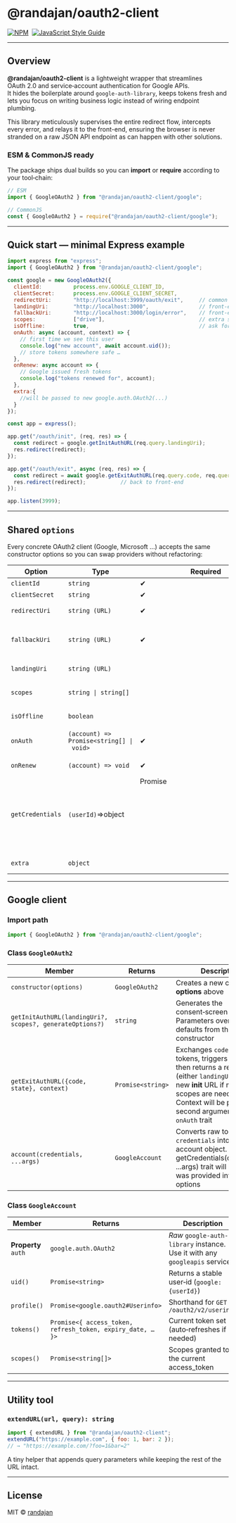 # @randajan/oauth2-client

[![NPM](https://img.shields.io/npm/v/@randajan/oauth2-client.svg)](https://www.npmjs.com/package/@randajan/oauth2-client) 
[![JavaScript Style Guide](https://img.shields.io/badge/code_style-standard-brightgreen.svg)](https://standardjs.com)

---

## Overview

**@randajan/oauth2-client** is a lightweight wrapper that streamlines OAuth 2.0 and service‑account authentication for Google APIs.  
It hides the boilerplate around `google-auth-library`, keeps tokens fresh and lets you focus on writing business logic instead of wiring endpoint plumbing.

This library meticulously supervises the entire redirect flow, intercepts every error, and relays it to the front-end, ensuring the browser is never stranded on a raw JSON API endpoint as can happen with other solutions.

### ESM **&** CommonJS ready

The package ships dual builds so you can **import** or **require** according to your tool‑chain:

```js
// ESM
import { GoogleOAuth2 } from "@randajan/oauth2-client/google";

// CommonJS
const { GoogleOAuth2 } = require("@randajan/oauth2-client/google");
```

---

## Quick start — minimal Express example

```js
import express from "express";
import { GoogleOAuth2 } from "@randajan/oauth2-client/google";

const google = new GoogleOAuth2({
  clientId:          process.env.GOOGLE_CLIENT_ID,
  clientSecret:      process.env.GOOGLE_CLIENT_SECRET,
  redirectUri:       "http://localhost:3999/oauth/exit",     // common backend route
  landingUri:        "http://localhost:3000",                // front‑end OK screen (default)
  fallbackUri:       "http://localhost:3000/login/error",    // front‑end error screen
  scopes:            ["drive"],                              // extra scopes
  isOffline:         true,                                   // ask for refresh_token
  onAuth: async (account, context) => {
    // first time we see this user
    console.log("new account", await account.uid());
    // store tokens somewhere safe …
  },
  onRenew: async account => {
    // Google issued fresh tokens
    console.log("tokens renewed for", account);
  },
  extra:{
    //will be passed to new google.auth.OAuth2(...)
  }
});

const app = express();

app.get("/oauth/init", (req, res) => {
  const redirect = google.getInitAuthURL(req.query.landingUri);
  res.redirect(redirect);
});

app.get("/oauth/exit", async (req, res) => {
  const redirect = await google.getExitAuthURL(req.query.code, req.query.state);
  res.redirect(redirect);           // back to front‑end
});

app.listen(3999);
```

---

## Shared `options`

Every concrete OAuth2 client (Google, Microsoft …​) accepts the same constructor options so you can swap providers without refactoring:

| Option | Type | Required | Description |
|--------|------|----------|-------------|
| `clientId` | `string` | ✔︎ | OAuth client ID issued by the provider |
| `clientSecret` | `string` | ✔︎ | OAuth client secret |
| `redirectUri` | `string (URL)` | ✔︎ | Back‑end endpoint that receives `code` from the provider |
| `fallbackUri` | `string (URL)` | ✔︎ | Where to send the user when *anything* goes wrong. Error errorCode & errorMessage are appended as query params |
| `landingUri` | `string (URL)` |   | Default front‑end page after successful login (may be overridden per request) |
| `scopes` | `string \| string[]` |   | Extra scopes. Google is always invoked with `openid userinfo.profile userinfo.email` |
| `isOffline` | `boolean` |   | When `true` requests `access_type=offline` so a `refresh_token` is issued |
| `onAuth` | `(account) => Promise<string[] \| void>` | ✔︎ | Called once after new account is created. Return uri (string) for custom redirect |
| `onRenew` | `(account) => void` | ✔︎ | Called whenever the access‑token is automatically refreshed |
| `getCredentials` | `(userId)`=>object | Promise<object> | | Called inside oauth.account(...), all arguments will be passed. If this trait returns Promise oauth.account(...) will also return Promise.
| `extra` | `object` |   | Arbitrary options forwarded to the underlying SDK |

---

## Google client

### Import path

```js
import { GoogleOAuth2 } from "@randajan/oauth2-client/google";
```

### Class **`GoogleOAuth2`**

| Member | Returns | Description |
|--------|---------|-------------|
| `constructor(options)` | `GoogleOAuth2` | Creates a new client. See **options** above |
| `getInitAuthURL(landingUri?, scopes?, generateOptions?)` | `string` | Generates the consent‑screen URL. Parameters override the defaults from the constructor |
| `getExitAuthURL({code, state}, context)` | `Promise<string>` | Exchanges `code` for tokens, triggers `onAuth`, then returns a redirect URL (either `landingUri` or a new **init** URL if more scopes are needed). Context will be passed as second argument to `onAuth` trait |
| `account(credentials, ...args)` | `GoogleAccount` | Converts raw token `credentials` into a handy account object. getCredentials(credentials, ...args) trait will be used if was provided into the options |

### Class **`GoogleAccount`**

| Member | Returns | Description |
|--------|---------|-------------|
| **Property** `auth` | `google.auth.OAuth2` | *Raw* `google-auth-library` instance. Use it with any `googleapis` service |
| `uid()` | `Promise<string>` | Returns a stable user‑id (`google:{userId}`) |
| `profile()` | `Promise<google.oauth2#Userinfo>` | Shorthand for `GET /oauth2/v2/userinfo` |
| `tokens()` | `Promise<{ access_token, refresh_token, expiry_date, … }>` | Current token set (auto‑refreshes if needed) |
| `scopes()` | `Promise<string[]>` | Scopes granted to the current access_token |

---

## Utility tool

### `extendURL(url, query): string`

```js
import { extendURL } from "@randajan/oauth2-client";
extendURL("https://example.com", { foo: 1, bar: 2 });
// → "https://example.com/?foo=1&bar=2"
```

A tiny helper that appends query parameters while keeping the rest of the URL intact.

---

## License

MIT © [randajan](https://github.com/randajan)
